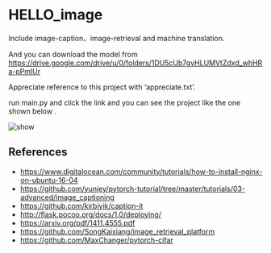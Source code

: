 # HELLO_image
Include image-caption、image-retrieval and machine translation.

And you can download the model from https://drive.google.com/drive/u/0/folders/1DU5cUb7gvHLUMVtZdxd_whHRa-pPmlUr

Appreciate reference to this project with ‘appreciate.txt’.

run main.py and click the link and you can see the project like the one shown below .

<img src="https://github.com/Cathy-t/HELLO_image/blob/master/demo.gif" alt="show" />

## References
- https://www.digitalocean.com/community/tutorials/how-to-install-nginx-on-ubuntu-16-04
- https://github.com/yunjey/pytorch-tutorial/tree/master/tutorials/03-advanced/image_captioning
- https://github.com/kirbiyik/caption-it
- http://flask.pocoo.org/docs/1.0/deploying/
- https://arxiv.org/pdf/1411.4555.pdf
- https://github.com/SongKaixiang/image_retrieval_platform
- https://github.com/MaxChanger/pytorch-cifar
